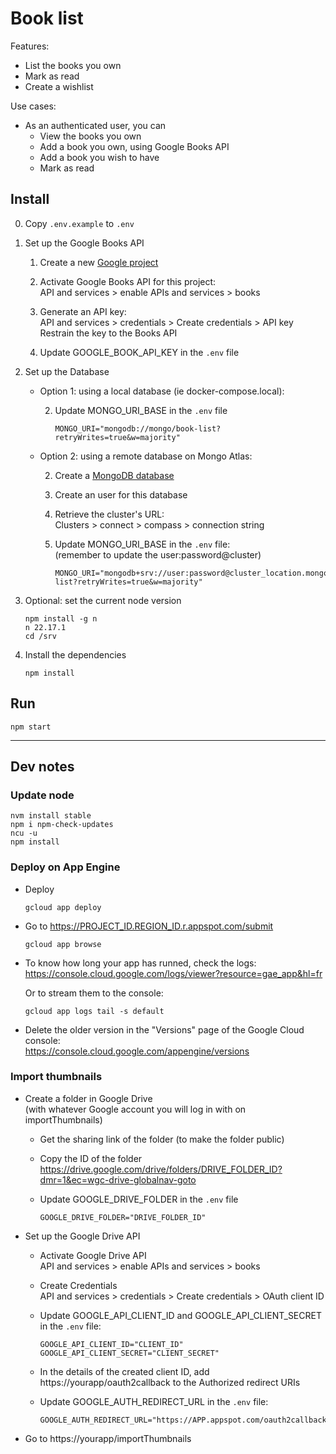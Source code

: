 # Book list

Features:
* List the books you own
* Mark as read
* Create a wishlist

Use cases:
* As an authenticated user, you can
  * View the books you own
  * Add a book you own, using Google Books API
  * Add a book you wish to have
  * Mark as read

## Install

0. Copy `.env.example` to `.env`

1. Set up the Google Books API

    1. Create a new [Google project](https://console.developers.google.com/projectselector/apis/credentials)

    1. Activate Google Books API for this project:  
       API and services > enable APIs and services > books

    1. Generate an API key:  
       API and services > credentials > Create credentials > API key  
       Restrain the key to the Books API

    1. Update GOOGLE_BOOK_API_KEY in the `.env` file

2. Set up the Database

    * Option 1: using a local database (ie docker-compose.local):

        2. Update MONGO_URI_BASE in the `.env` file

            ```
            MONGO_URI="mongodb://mongo/book-list?retryWrites=true&w=majority"
            ```

    * Option 2: using a remote database on Mongo Atlas:

        2. Create a [MongoDB database](https://account.mongodb.com/account/login)

        2. Create an user for this database

        2. Retrieve the cluster's URL:  
           Clusters > connect > compass > connection string

        2. Update MONGO_URI_BASE in the `.env` file:  
           (remember to update the user:password@cluster)

            ```
            MONGO_URI="mongodb+srv://user:password@cluster_location.mongodb.net/book-list?retryWrites=true&w=majority"
            ```

3. Optional: set the current node version

       npm install -g n
       n 22.17.1
       cd /srv

4. Install the dependencies

       npm install

## Run

    npm start

---


## Dev notes

### Update node

    nvm install stable
    npm i npm-check-updates
    ncu -u
    npm install

### Deploy on App Engine

* Deploy

    ```
    gcloud app deploy
    ```

* Go to https://PROJECT_ID.REGION_ID.r.appspot.com/submit

    ```
    gcloud app browse
    ```

* To know how long your app has runned, check the logs:  
  https://console.cloud.google.com/logs/viewer?resource=gae_app&hl=fr

  Or to stream them to the console:

  ```
  gcloud app logs tail -s default
  ```

* Delete the older version in the "Versions" page of the Google Cloud console:  
  https://console.cloud.google.com/appengine/versions


### Import thumbnails

- Create a folder in Google Drive  
  (with whatever Google account you will log in with on importThumbnails)

    - Get the sharing link of the folder (to make the folder public)

    - Copy the ID of the folder  
        https://drive.google.com/drive/folders/DRIVE_FOLDER_ID?dmr=1&ec=wgc-drive-globalnav-goto

    - Update GOOGLE_DRIVE_FOLDER in the `.env` file

        ```
        GOOGLE_DRIVE_FOLDER="DRIVE_FOLDER_ID"
        ```

- Set up the Google Drive API
    - Activate Google Drive API  
      API and services > enable APIs and services > books

    - Create Credentials  
       API and services > credentials > Create credentials > OAuth client ID 

    - Update GOOGLE_API_CLIENT_ID and GOOGLE_API_CLIENT_SECRET in the `.env` file:

        ```
        GOOGLE_API_CLIENT_ID="CLIENT_ID"
        GOOGLE_API_CLIENT_SECRET="CLIENT_SECRET"
        ```

    - In the details of the created client ID,
      add https://yourapp/oauth2callback to the Authorized redirect URIs

    - Update GOOGLE_AUTH_REDIRECT_URL in the `.env` file:

        ```
        GOOGLE_AUTH_REDIRECT_URL="https://APP.appspot.com/oauth2callback"
        ```

- Go to https://yourapp/importThumbnails
